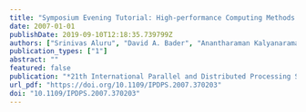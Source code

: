 ```yaml
---
title: "Symposium Evening Tutorial: High-performance Computing Methods for Computational Genomics"
date: 2007-01-01
publishDate: 2019-09-10T12:18:35.739799Z
authors: ["Srinivas Aluru", "David A. Bader", "Anantharaman Kalyanaraman"]
publication_types: ["1"]
abstract: ""
featured: false
publication: "*21th International Parallel and Distributed Processing Symposium (IPDPS 2007), Proceedings, 26-30 March 2007, Long Beach, California, USA*"
url_pdf: "https://doi.org/10.1109/IPDPS.2007.370203"
doi: "10.1109/IPDPS.2007.370203"
---
```


